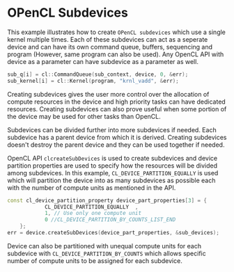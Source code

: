 OPenCL Subdevices
==================
This example illustrates how to create `OPenCL subdevices` which use a single kernel multiple times.
Each of these subdevices can act as a seperate device and can have its own command queue, buffers, sequencing and program (However, same program can also be used). Any OpenCL API with device as a parameter can have subdevice as a parameter as well.

```c++
sub_q[i] = cl::CommandQueue(sub_context, device, 0, &err);
sub_kernel[i] = cl::Kernel(program, "krnl_vadd", &err);
```

Creating subdevices gives the user more control over the allocation of compute resources in the device and high priority tasks can have dedicated resources. Creating subdevices can also prove useful when some portion of the device may be used for other tasks than OpenCL.

Subdevices can be divided further into more subdevices if needed. Each subdevice has a parent device from which it is derived. Creating subdevices doesn't destroy the parent device and they can be used together if needed.


OpenCL API `clcreateSubDevices` is used to create subdevices and  device partition properties are used to specify how the resources will be divided among subdevices. In this example,  `CL_DEVICE_PARTITION_EQUALLY` is used which will partition the device into as many subdevices as possible each with the number of compute units as mentioned in the API.

```c++
const cl_device_partition_property device_part_properties[3] = {
            CL_DEVICE_PARTITION_EQUALLY  ,
            1, // Use only one compute unit
            0 //CL_DEVICE_PARTITION_BY_COUNTS_LIST_END
    };
err = device.createSubDevices(device_part_properties, &sub_devices);
```
Device can also be partitioned with unequal compute units for each subdevice with `CL_DEVICE_PARTITION_BY_COUNTS` which allows specific number of compute units to be assigned for each subdevice.

